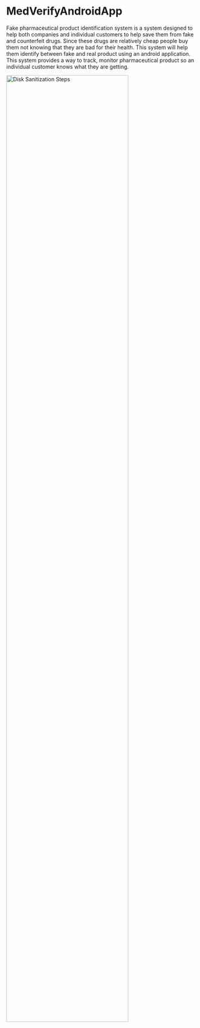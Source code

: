 # MedVerifyAndroidApp

Fake pharmaceutical product identification system is a system designed to help both 
companies and individual customers to help save them from fake and counterfeit 
drugs. Since these drugs are relatively cheap people buy them not knowing that they 
are bad for their health.
This system will help them identify between fake and real product using an android 
application. This system provides a way to track, monitor pharmaceutical product so 
an individual customer knows what they are getting.

<img src="https://i.imgur.com/TJ76bvE.png" height="80%" width="80%" alt="Disk Sanitization Steps"/>
